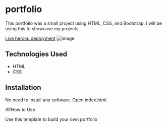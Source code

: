 # portfolio

This portfolio was a small project using HTML, CSS, and Bootstrap. I will be using this to showcase my projects

[Live heroku deployment](https://portfolio-kaelah.herokuapp.com/)
![image](https://user-images.githubusercontent.com/91511789/137254059-9611c29f-4325-4113-b8b0-a3897bc727af.png)

## Technologies Used

* HTML
* CSS

## Installation

No need to install any software. Open index.html.

##How to Use

Use this template to build your own portfolio
